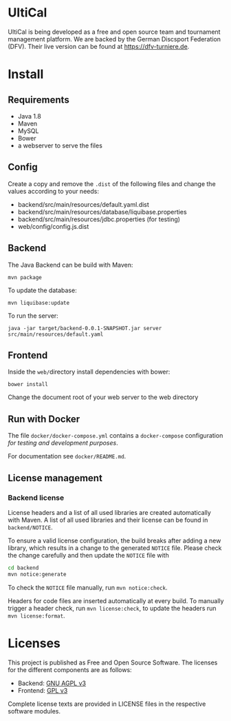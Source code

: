 # UltiCal

UltiCal is being developed as a free and open source team and tournament management platform. We are backed by the German Discsport Federation (DFV). Their live version can be found at https://dfv-turniere.de.

# Install

## Requirements

* Java 1.8
* Maven
* MySQL
* Bower
* a webserver to serve the files

## Config

Create a copy and remove the `.dist` of the following files and change the values according to your needs:

* backend/src/main/resources/default.yaml.dist
* backend/src/main/resources/database/liquibase.properties
* backend/src/main/resources/jdbc.properties (for testing)
* web/config/config.js.dist

## Backend

The Java Backend can be build with Maven:

`mvn package`

To update the database:

`mvn liquibase:update`

To run the server:

`java -jar target/backend-0.0.1-SNAPSHOT.jar server src/main/resources/default.yaml`

## Frontend

Inside the `web/`directory install dependencies with bower:

`bower install`

Change the document root of your web server to the web directory

## Run with Docker

The file `docker/docker-compose.yml` contains a `docker-compose` configuration _for testing and development purposes_.

For documentation see `docker/README.md`.

## License management

### Backend license

License headers and a list of all used libraries are created automatically with Maven. A list of all used libraries and their license can be found in `backend/NOTICE`.

To ensure a valid license configuration, the build breaks after adding a new library, which results in a change to the generated `NOTICE` file. Please check the change carefully and then update the `NOTICE` file with

```bash
cd backend
mvn notice:generate
```

To check the `NOTICE` file manually, run `mvn notice:check`.

Headers for code files are inserted automatically at every build. To manually trigger a header check, run `mvn license:check`, to update the headers run `mvn license:format`.

# Licenses

This project is published as Free and Open Source Software. The licenses for the different components are as follows:

* Backend: [GNU AGPL v3](http://www.gnu.org/licenses/agpl-3.0.html)
* Frontend: [GPL v3](http://www.gnu.org/licenses/gpl.html)

Complete license texts are provided in LICENSE files in the respective software modules.

